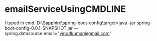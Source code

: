 # emailServiceUsingCMDLINE
I typed in cmd,
D:\Sapphire\spring-boot-config\target>java -jar spring-boot-config-0.0.1-SNAPSHOT.jar --spring.datasource.email="vinodkumar@gmail.com"
